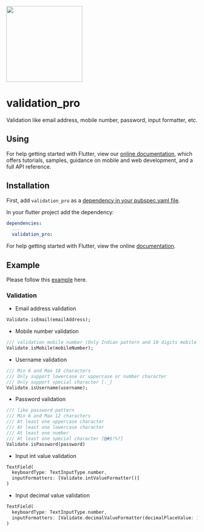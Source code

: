 [<img src="https://datadirr.com/datadirr.png" width="200" />](https://datadirr.com)


# validation_pro

Validation like email address, mobile number, password, input formatter, etc.

## Using

For help getting started with Flutter, view our
[online documentation](https://pub.dev/documentation/validation_pro/latest), which offers tutorials,
samples, guidance on mobile and web development, and a full API reference.

## Installation

First, add `validation_pro` as a [dependency in your pubspec.yaml file](https://flutter.dev/docs/development/platform-integration/platform-channels).

In your flutter project add the dependency:

```yml
dependencies:
  ...
  validation_pro:
```

For help getting started with Flutter, view the online
[documentation](https://flutter.io/).

## Example

Please follow this [example](https://github.com/datadirr/validation_pro/tree/master/example) here.

### Validation

* Email address validation
```dart
Validate.isEmail(emailAddress);
```

* Mobile number validation
```dart
/// validation mobile number (Only Indian pattern and 10 digits mobile number accepted)
Validate.isMobile(mobileNumber);
```

* Username validation
```dart
/// Min 6 and Max 18 characters
/// Only support lowercase or uppercase or number character
/// Only support special character [._]
Validate.isUsername(username);
```

* Password validation
```dart
/// like password pattern
/// Min 6 and Max 12 characters
/// At least one uppercase character
/// At least one lowercase character
/// At least one number
/// At least one special character [@#$!%?]
Validate.isPassword(password)
```

* Input int value validation
```dart
TextField(
  keyboardType: TextInputType.number,
  inputFormatters: [Validate.intValueFormatter()]
)
```

* Input decimal value validation
```dart
TextField(
  keyboardType: TextInputType.number,
  inputFormatters: [Validate.decimalValueFormatter(decimalPlaceValue: 3)]
)
```
